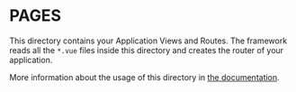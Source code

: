 # PAGES

This directory contains your Application Views and Routes.
The framework reads all the `*.vue` files inside this directory and creates the router of your application.

More information about the usage of this directory  in [the documentation](https://nuxtjs.org/guide/routing).
